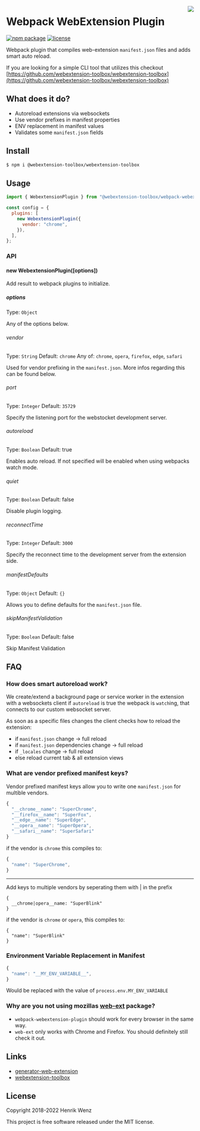 [<img align="right" src="./.github/assets/icon.svg?sanitize=true">](https://www.npmjs.com/package/webpack-webextension-plugin)

# Webpack WebExtension Plugin

[![npm package](https://badge.fury.io/js/@webextension-toolbox%2Fwebpack-webextension-plugin.svg)](https://www.npmjs.com/package/webpack-webextension-plugin)
[![license](https://img.shields.io/npm/l/@webextension-toolbox%2Fwebpack-webextension-plugin.svg)](https://github.com/webextension-toolbox/webpack-webextension-plugin/blob/main/LICENSE)

Webpack plugin that compiles web-extension `manifest.json` files and adds smart auto reload.

If you are looking for a simple CLI tool that utilizes this checkout [https://github.com/webextension-toolbox/webextension-toolbox](https://github.com/webextension-toolbox/webextension-toolbox)

## What does it do?

- Autoreload extensions via websockets
- Use vendor prefixes in manifest properties
- ENV replacement in manifest values
- Validates some `manifest.json` fields

## Install

```bash
$ npm i @webextension-toolbox/webextension-toolbox
```

## Usage

```js
import { WebextensionPlugin } from "@webextension-toolbox/webpack-webextension-plugin";

const config = {
  plugins: [
    new WebextensionPlugin({
      vendor: "chrome",
    }),
  ],
};
```

### API

#### new WebextensionPlugin([options])

Add result to webpack plugins to initialize.

##### options

Type: `Object`

Any of the options below.

###### vendor

Type: `String`
Default: `chrome`
Any of: `chrome`, `opera`, `firefox`, `edge`, `safari`

Used for vendor prefixing in the `manifest.json`. More infos regarding this can be found below.

###### port

Type: `Integer`
Default: `35729`

Specify the listening port for the webstocket development server.

###### autoreload

Type: `Boolean`
Default: true

Enables auto reload. If not specified will be enabled when using webpacks watch mode.

###### quiet

Type: `Boolean`
Default: false

Disable plugin logging.

###### reconnectTime

Type: `Integer`
Default: `3000`

Specify the reconnect time to the development server from the extension side.

###### manifestDefaults

Type: `Object`
Default: `{}`

Allows you to define defaults for the `manifest.json` file.

###### skipManifestValidation

Type: `Boolean`
Default: false

Skip Manifest Validation

## FAQ

### How does smart autoreload work?

We create/extend a background page or service worker in the extension with a websockets client if `autoreload` is true the webpack is `watch`ing, that connects to our custom websocket server.

As soon as a specific files changes the client checks how to reload the extension:

- if `manifest.json` change → full reload
- if `manifest.json` dependencies change → full reload
- if `_locales` change → full reload
- else reload current tab & all extension views

### What are vendor prefixed manifest keys?

Vendor prefixed manifest keys allow you to write one `manifest.json` for multible vendors.

```js
{
  "__chrome__name": "SuperChrome",
  "__firefox__name": "SuperFox",
  "__edge__name": "SuperEdge",
  "__opera__name": "SuperOpera",
  "__safari__name": "SuperSafari"
}
```

if the vendor is `chrome` this compiles to:

```js
{
  "name": "SuperChrome",
}
```

---

Add keys to multiple vendors by seperating them with | in the prefix

```
{
  __chrome|opera__name: "SuperBlink"
}
```

if the vendor is `chrome` or `opera`, this compiles to:

```
{
  "name": "SuperBlink"
}
```

### Environment Variable Replacement in Manifest

```js
{
  "name": "__MY_ENV_VARIABLE__",
}
```

Would be replaced with the value of `process.env.MY_ENV_VARIABLE`

### Why are you not using mozillas [web-ext](https://github.com/mozilla/web-ext) package?

- `webpack-webextension-plugin` should work for every browser in the same way.
- `web-ext` only works with Chrome and Firefox. You should definitely still check it out.

## Links

- [generator-web-extension](https://github.com/webextension-toolbox/generator-web-extension)
- [webextension-toolbox](https://github.com/webextension-toolbox/webextension-toolbox)

## License

Copyright 2018-2022 Henrik Wenz

This project is free software released under the MIT license.
